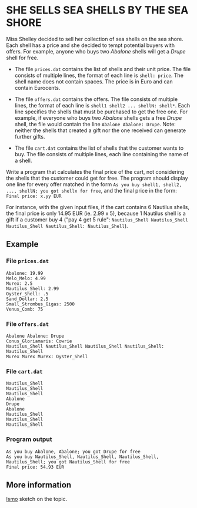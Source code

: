 # SHE SELLS SEA SHELLS BY THE SEA SHORE

Miss Shelley decided to sell her collection of sea shells on the sea shore. Each shell has a price and she decided to tempt potential buyers with offers. For example, anyone who buys two *Abalone* shells will get a *Drupe* shell for free.

* The file `prices.dat` contains the list of shells and their unit price. The file consists of multiple lines, the format of each line is `shell: price`. The shell name does not contain spaces. The price is in Euro and can contain Eurocents.

* The file `offers.dat` contains the offers. The file consists of multiple lines, the format of each line is `shell1 shell2 ... shellN: shell*`. Each line specifies the shells that must be purchased to get the free one. For example, if everyone who buys two *Abalone* shells gets a free *Drupe* shell, the file would contain the line `Abalone Abalone: Drupe`. Note: neither the shells that created a gift nor the one received can generate further gifts.

* The file `cart.dat` contains the list of shells that the customer wants to buy. The file consists of multiple lines, each line containing the name of a shell.

Write a program that calculates the final price of the cart, not considering the shells that the customer could get for free. The program should display one line for every offer matched in the form `As you buy shell1, shell2, ..., shellN; you got shellx for free`, and the final price in the form: `Final price: x.yy EUR`

For instance, with the given input files, if the cart contains 6 Nautilus shells, the final price is only 14.95 EUR (ie. 2.99 x 5), because 1 Nautilus shell is a gift if a customer buy 4 ("pay 4 get 5 rule": `Nautilus_Shell Nautilus_Shell Nautilus_Shell Nautilus_Shell: Nautilus_Shell`).

## Example

### File `prices.dat`

```text
Abalone: 19.99
Melo_Melo: 4.99
Murex: 2.5
Nautilus_Shell: 2.99
Oyster_Shell: .5
Sand_Dollar: 2.5
Small_Strombus_Gigas: 2500
Venus_Comb: 75
```

### File `offers.dat`

```text
Abalone Abalone: Drupe
Conus_Gloriamaris: Cowrie
Nautilus_Shell Nautilus_Shell Nautilus_Shell Nautilus_Shell: Nautilus_Shell
Murex Murex Murex: Oyster_Shell
```

### File `cart.dat`

```text
Nautilus_Shell
Nautilus_Shell
Nautilus_Shell
Abalone
Drupe
Abalone
Nautilus_Shell
Nautilus_Shell
Nautilus_Shell
```

### Program output

```text
As you buy Abalone, Abalone; you got Drupe for free
As you buy Nautilus_Shell, Nautilus_Shell, Nautilus_Shell, Nautilus_Shell; you got Nautilus_Shell for free
Final price: 54.93 EUR
```

## More information

[Ismo](https://www.youtube.com/watch?v=HdLwyyDOc_g) sketch on the topic.
